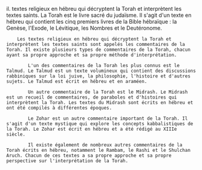 

il.
    textes religieux en hébreu qui décryptent la Torah et interprètent les textes saints. 
        La Torah est le livre sacré du judaïsme. Il s'agit d'un texte en hébreu qui contient les cinq premiers livres de la Bible hébraïque : la Genèse, l'Exode, le Lévitique, les Nombres et le Deutéronome.

        Les textes religieux en hébreu qui décryptent la Torah et interprètent les textes saints sont appelés les commentaires de la Torah. Il existe plusieurs types de commentaires de la Torah, chacun ayant sa propre approche et sa propre méthode d'interprétation.

            L'un des commentaires de la Torah les plus connus est le Talmud. Le Talmud est un texte volumineux qui contient des discussions rabbiniques sur la loi juive, la philosophie, l'histoire et d'autres sujets. Le Talmud est écrit en hébreu et en araméen.

            Un autre commentaire de la Torah est le Midrash. Le Midrash est un recueil de commentaires, de paraboles et d'histoires qui interprètent la Torah. Les textes du Midrash sont écrits en hébreu et ont été compilés à différentes époques.

            Le Zohar est un autre commentaire important de la Torah. Il s'agit d'un texte mystique qui explore les concepts kabbalistiques de la Torah. Le Zohar est écrit en hébreu et a été rédigé au XIIIe siècle.

            Il existe également de nombreux autres commentaires de la Torah écrits en hébreu, notamment le Rambam, le Rashi et le Shulchan Aruch. Chacun de ces textes a sa propre approche et sa propre perspective sur l'interprétation de la Torah.

